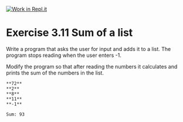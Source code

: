 [![Work in Repl.it](https://classroom.github.com/assets/work-in-replit-14baed9a392b3a25080506f3b7b6d57f295ec2978f6f33ec97e36a161684cbe9.svg)](https://classroom.github.com/online_ide?assignment_repo_id=5779293&assignment_repo_type=AssignmentRepo)
# Exercise 3.11 Sum of a list

Write a program that asks the user for input and adds it to a list. The program stops reading when the user enters -1.

Modify the program so that after reading the numbers it calculates and prints the sum of the numbers in the list.

```plaintext
**72**
**2**
**8**
**11**
**-1**

Sum: 93
```
